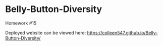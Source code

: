 # Belly-Button-Diversity
Homework #15

Deployed website can be viewed here: https://colleen547.github.io/Belly-Button-Diversity/
